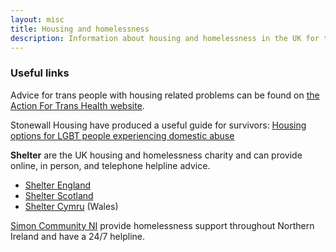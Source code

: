 ```yaml
---
layout: misc
title: Housing and homelessness
description: Information about housing and homelessness in the UK for trans, nonbinary, and gender non-conforming people
---
```


### Useful links

Advice for trans people with housing related problems can be found on [the Action For Trans Health website](https://actionfortranshealth.org.uk/resources/for-trans-people/housing/).

Stonewall Housing have produced a useful guide for survivors: [Housing options for LGBT people experiencing domestic abuse](http://www.stonewallhousing.org/files/LGBT_Domestic_Abuse.pdf)

**Shelter** are the UK housing and homelessness charity and can provide online, in person, and telephone helpline advice.

- [Shelter England](http://england.shelter.org.uk/get_advice)
- [Shelter Scotland](http://scotland.shelter.org.uk/get_advice)
- [Shelter Cymru](http://www.sheltercymru.org.uk/get-advice/) (Wales)

[Simon Community NI](http://simoncommunity.org/) provide homelessness support throughout Northern Ireland and have a 24/7 helpline.
